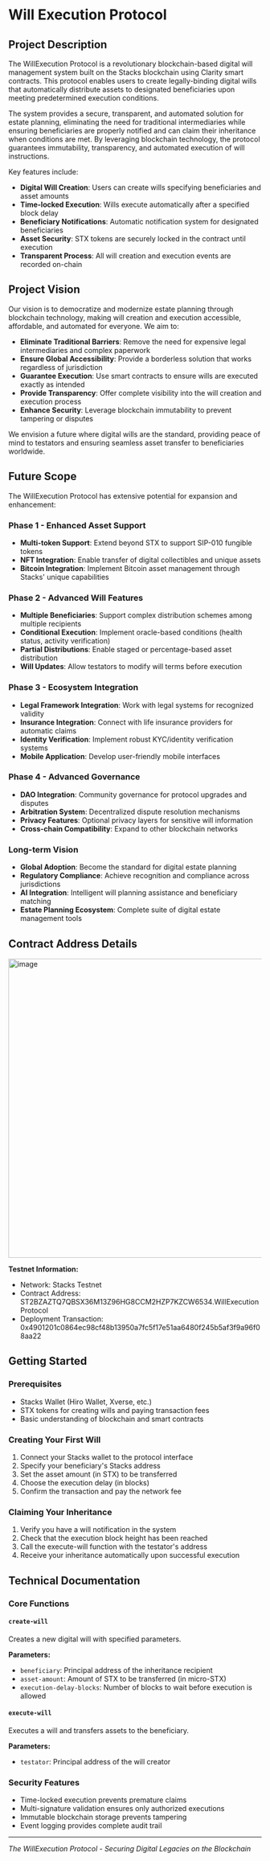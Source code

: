 # Will Execution Protocol

## Project Description

The WillExecution Protocol is a revolutionary blockchain-based digital will management system built on the Stacks blockchain using Clarity smart contracts. This protocol enables users to create legally-binding digital wills that automatically distribute assets to designated beneficiaries upon meeting predetermined execution conditions.

The system provides a secure, transparent, and automated solution for estate planning, eliminating the need for traditional intermediaries while ensuring beneficiaries are properly notified and can claim their inheritance when conditions are met. By leveraging blockchain technology, the protocol guarantees immutability, transparency, and automated execution of will instructions.

Key features include:
- **Digital Will Creation**: Users can create wills specifying beneficiaries and asset amounts
- **Time-locked Execution**: Wills execute automatically after a specified block delay
- **Beneficiary Notifications**: Automatic notification system for designated beneficiaries  
- **Asset Security**: STX tokens are securely locked in the contract until execution
- **Transparent Process**: All will creation and execution events are recorded on-chain

## Project Vision

Our vision is to democratize and modernize estate planning through blockchain technology, making will creation and execution accessible, affordable, and automated for everyone. We aim to:

- **Eliminate Traditional Barriers**: Remove the need for expensive legal intermediaries and complex paperwork
- **Ensure Global Accessibility**: Provide a borderless solution that works regardless of jurisdiction
- **Guarantee Execution**: Use smart contracts to ensure wills are executed exactly as intended
- **Provide Transparency**: Offer complete visibility into the will creation and execution process
- **Enhance Security**: Leverage blockchain immutability to prevent tampering or disputes

We envision a future where digital wills are the standard, providing peace of mind to testators and ensuring seamless asset transfer to beneficiaries worldwide.

## Future Scope

The WillExecution Protocol has extensive potential for expansion and enhancement:

### Phase 1 - Enhanced Asset Support
- **Multi-token Support**: Extend beyond STX to support SIP-010 fungible tokens
- **NFT Integration**: Enable transfer of digital collectibles and unique assets
- **Bitcoin Integration**: Implement Bitcoin asset management through Stacks' unique capabilities

### Phase 2 - Advanced Will Features  
- **Multiple Beneficiaries**: Support complex distribution schemes among multiple recipients
- **Conditional Execution**: Implement oracle-based conditions (health status, activity verification)
- **Partial Distributions**: Enable staged or percentage-based asset distribution
- **Will Updates**: Allow testators to modify will terms before execution

### Phase 3 - Ecosystem Integration
- **Legal Framework Integration**: Work with legal systems for recognized validity
- **Insurance Integration**: Connect with life insurance providers for automatic claims
- **Identity Verification**: Implement robust KYC/identity verification systems
- **Mobile Application**: Develop user-friendly mobile interfaces

### Phase 4 - Advanced Governance
- **DAO Integration**: Community governance for protocol upgrades and disputes
- **Arbitration System**: Decentralized dispute resolution mechanisms  
- **Privacy Features**: Optional privacy layers for sensitive will information
- **Cross-chain Compatibility**: Expand to other blockchain networks

### Long-term Vision
- **Global Adoption**: Become the standard for digital estate planning
- **Regulatory Compliance**: Achieve recognition and compliance across jurisdictions
- **AI Integration**: Intelligent will planning assistance and beneficiary matching
- **Estate Planning Ecosystem**: Complete suite of digital estate management tools

## Contract Address Details

<img width="1919" height="595" alt="image" src="https://github.com/user-attachments/assets/7b7fa221-6c4d-4128-8309-1004fd338a4c" />

**Testnet Information:**
- Network: Stacks Testnet
- Contract Address: ST2BZAZTQ7QBSX36M13Z96HG8CCM2HZP7KZCW6534.WillExecutionProtocol
- Deployment Transaction: 0x4901201c0864ec98cf48b13950a7fc5f17e51aa6480f245b5af3f9a96f08aa22


## Getting Started

### Prerequisites
- Stacks Wallet (Hiro Wallet, Xverse, etc.)
- STX tokens for creating wills and paying transaction fees
- Basic understanding of blockchain and smart contracts

### Creating Your First Will
1. Connect your Stacks wallet to the protocol interface
2. Specify your beneficiary's Stacks address
3. Set the asset amount (in STX) to be transferred
4. Choose the execution delay (in blocks)
5. Confirm the transaction and pay the network fee

### Claiming Your Inheritance  
1. Verify you have a will notification in the system
2. Check that the execution block height has been reached
3. Call the execute-will function with the testator's address
4. Receive your inheritance automatically upon successful execution

## Technical Documentation

### Core Functions

#### `create-will`
Creates a new digital will with specified parameters.

**Parameters:**
- `beneficiary`: Principal address of the inheritance recipient
- `asset-amount`: Amount of STX to be transferred (in micro-STX)
- `execution-delay-blocks`: Number of blocks to wait before execution is allowed

#### `execute-will`  
Executes a will and transfers assets to the beneficiary.

**Parameters:**
- `testator`: Principal address of the will creator

### Security Features
- Time-locked execution prevents premature claims
- Multi-signature validation ensures only authorized executions
- Immutable blockchain storage prevents tampering
- Event logging provides complete audit trail

---

*The WillExecution Protocol - Securing Digital Legacies on the Blockchain*
